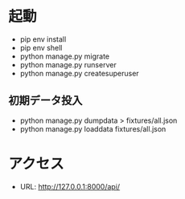 # 起動
- pip env install
- pip env shell
- python manage.py migrate
- python manage.py runserver
- python manage.py createsuperuser

## 初期データ投入
- python manage.py dumpdata > fixtures/all.json
- python manage.py loaddata fixtures/all.json

# アクセス
- URL: http://127.0.0.1:8000/api/